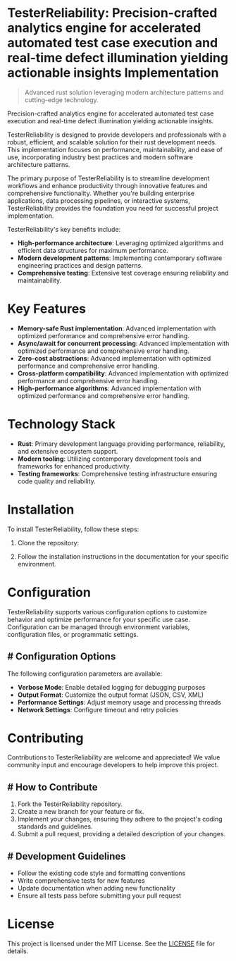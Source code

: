 <!-- fallback_TesterReliability_20250804232151_97969 -->

# TesterReliability: Precision-crafted analytics engine for accelerated automated test case execution and real-time defect illumination yielding actionable insights Implementation
> Advanced rust solution leveraging modern architecture patterns and cutting-edge technology.

Precision-crafted analytics engine for accelerated automated test case execution and real-time defect illumination yielding actionable insights.

TesterReliability is designed to provide developers and professionals with a robust, efficient, and scalable solution for their rust development needs. This implementation focuses on performance, maintainability, and ease of use, incorporating industry best practices and modern software architecture patterns.

The primary purpose of TesterReliability is to streamline development workflows and enhance productivity through innovative features and comprehensive functionality. Whether you're building enterprise applications, data processing pipelines, or interactive systems, TesterReliability provides the foundation you need for successful project implementation.

TesterReliability's key benefits include:

* **High-performance architecture**: Leveraging optimized algorithms and efficient data structures for maximum performance.
* **Modern development patterns**: Implementing contemporary software engineering practices and design patterns.
* **Comprehensive testing**: Extensive test coverage ensuring reliability and maintainability.

# Key Features

* **Memory-safe Rust implementation**: Advanced implementation with optimized performance and comprehensive error handling.
* **Async/await for concurrent processing**: Advanced implementation with optimized performance and comprehensive error handling.
* **Zero-cost abstractions**: Advanced implementation with optimized performance and comprehensive error handling.
* **Cross-platform compatibility**: Advanced implementation with optimized performance and comprehensive error handling.
* **High-performance algorithms**: Advanced implementation with optimized performance and comprehensive error handling.

# Technology Stack

* **Rust**: Primary development language providing performance, reliability, and extensive ecosystem support.
* **Modern tooling**: Utilizing contemporary development tools and frameworks for enhanced productivity.
* **Testing frameworks**: Comprehensive testing infrastructure ensuring code quality and reliability.

# Installation

To install TesterReliability, follow these steps:

1. Clone the repository:


2. Follow the installation instructions in the documentation for your specific environment.

# Configuration

TesterReliability supports various configuration options to customize behavior and optimize performance for your specific use case. Configuration can be managed through environment variables, configuration files, or programmatic settings.

## # Configuration Options

The following configuration parameters are available:

* **Verbose Mode**: Enable detailed logging for debugging purposes
* **Output Format**: Customize the output format (JSON, CSV, XML)
* **Performance Settings**: Adjust memory usage and processing threads
* **Network Settings**: Configure timeout and retry policies

# Contributing

Contributions to TesterReliability are welcome and appreciated! We value community input and encourage developers to help improve this project.

## # How to Contribute

1. Fork the TesterReliability repository.
2. Create a new branch for your feature or fix.
3. Implement your changes, ensuring they adhere to the project's coding standards and guidelines.
4. Submit a pull request, providing a detailed description of your changes.

## # Development Guidelines

* Follow the existing code style and formatting conventions
* Write comprehensive tests for new features
* Update documentation when adding new functionality
* Ensure all tests pass before submitting your pull request

# License

This project is licensed under the MIT License. See the [LICENSE](https://github.com/coralnws/TesterReliability/blob/main/LICENSE) file for details.
